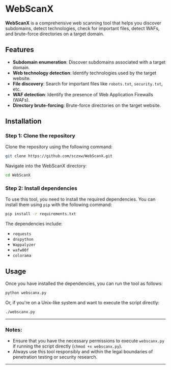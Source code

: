 # WebScanX

**WebScanX** is a comprehensive web scanning tool that helps you discover subdomains, detect technologies, check for important files, detect WAFs, and brute-force directories on a target domain.

## Features

- **Subdomain enumeration**: Discover subdomains associated with a target domain.
- **Web technology detection**: Identify technologies used by the target website.
- **File discovery**: Search for important files like `robots.txt`, `security.txt`, etc.
- **WAF detection**: Identify the presence of Web Application Firewalls (WAFs).
- **Directory brute-forcing**: Brute-force directories on the target website.

## Installation

### Step 1: Clone the repository

Clone the repository using the following command:

```bash
git clone https://github.com/sczxw/WebScanX.git
```

Navigate into the WebScanX directory:

```bash
cd WebScanX
```

### Step 2: Install dependencies

To use this tool, you need to install the required dependencies. You can install them using `pip` with the following command:

```bash
pip install -r requirements.txt
```

The dependencies include:

- `requests`
- `dnspython`
- `Wappalyzer`
- `wafw00f`
- `colorama`

## Usage

Once you have installed the dependencies, you can run the tool as follows:

```bash
python webscanx.py
```

Or, if you're on a Unix-like system and want to execute the script directly:

```bash
./webscanx.py
```

---

### Notes:

- Ensure that you have the necessary permissions to execute `webscanx.py` if running the script directly (`chmod +x webscanx.py`).
- Always use this tool responsibly and within the legal boundaries of penetration testing or security research.

---

